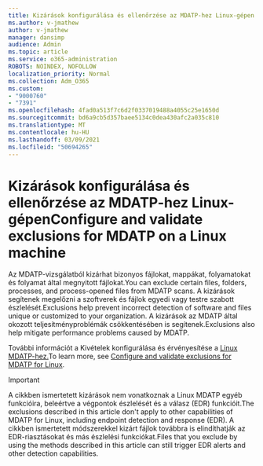 ```yaml
---
title: Kizárások konfigurálása és ellenőrzése az MDATP-hez Linux-gépen
ms.author: v-jmathew
author: v-jmathew
manager: dansimp
audience: Admin
ms.topic: article
ms.service: o365-administration
ROBOTS: NOINDEX, NOFOLLOW
localization_priority: Normal
ms.collection: Adm_O365
ms.custom:
- "9000760"
- "7391"
ms.openlocfilehash: 4fad0a513f7c6d2f0337019488a4055c25e1650d
ms.sourcegitcommit: bd6a9cb5d357baee5134c0dea430afc2a035c810
ms.translationtype: MT
ms.contentlocale: hu-HU
ms.lasthandoff: 03/09/2021
ms.locfileid: "50694265"
---
```

# <a name="configure-and-validate-exclusions-for-mdatp-on-a-linux-machine"></a><span data-ttu-id="2ecd3-102">Kizárások konfigurálása és ellenőrzése az MDATP-hez Linux-gépen</span><span class="sxs-lookup"><span data-stu-id="2ecd3-102">Configure and validate exclusions for MDATP on a Linux machine</span></span>

<span data-ttu-id="2ecd3-103">Az MDATP-vizsgálatból kizárhat bizonyos fájlokat, mappákat, folyamatokat és folyamat által megnyitott fájlokat.</span><span class="sxs-lookup"><span data-stu-id="2ecd3-103">You can exclude certain files, folders, processes, and process-opened files from MDATP scans.</span></span> <span data-ttu-id="2ecd3-104">A kizárások segítenek megelőzni a szoftverek és fájlok egyedi vagy testre szabott észlelését.</span><span class="sxs-lookup"><span data-stu-id="2ecd3-104">Exclusions help prevent incorrect detection of software and files unique or customized to your organization.</span></span> <span data-ttu-id="2ecd3-105">A kizárások az MDATP által okozott teljesítményproblémák csökkentésében is segítenek.</span><span class="sxs-lookup"><span data-stu-id="2ecd3-105">Exclusions also help mitigate performance problems caused by MDATP.</span></span>

<span data-ttu-id="2ecd3-106">További információt a Kivételek konfigurálása és érvényesítése a [Linux MDATP-hez.](https://go.microsoft.com/fwlink/?linkid=2144517)</span><span class="sxs-lookup"><span data-stu-id="2ecd3-106">To learn more, see [Configure and validate exclusions for MDATP for Linux](https://go.microsoft.com/fwlink/?linkid=2144517).</span></span>

> [!IMPORTANT]
> <span data-ttu-id="2ecd3-107">A cikkben ismertetett kizárások nem vonatkoznak a Linux MDATP egyéb funkcióira, beleértve a végpontok észlelését és a válasz (EDR) funkcióit.</span><span class="sxs-lookup"><span data-stu-id="2ecd3-107">The exclusions described in this article don't apply to other capabilities of MDATP for Linux, including endpoint detection and response (EDR).</span></span> <span data-ttu-id="2ecd3-108">A cikkben ismertetett módszerekkel kizárt fájlok továbbra is elindíthatják az EDR-riasztásokat és más észlelési funkciókat.</span><span class="sxs-lookup"><span data-stu-id="2ecd3-108">Files that you exclude by using the methods described in this article can still trigger EDR alerts and other detection capabilities.</span></span>
